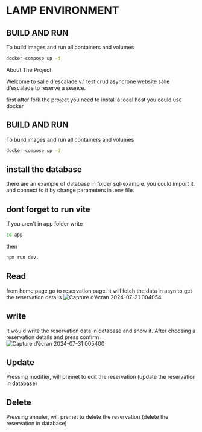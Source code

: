 # LAMP ENVIRONMENT

## BUILD AND RUN

To build images and run all containers and volumes

```sh
docker-compose up -d
```
About The Project

Welcome to salle d'escalade v.1 test crud asyncrone
website salle d'escalade to reserve a seance.

first after fork the project you need to install a local host you could use docker
## BUILD AND RUN

To build images and run all containers and volumes
```sh
docker-compose up -d
```
## install the database
there are an example of database in folder sql-example.
you could import it.
and connect to it by change parameters in .env file.
## dont forget to run vite
if you aren't in app folder
write 
```sh
cd app
```
then 
```sh
npm run dev.
```
## Read
from home page go to reservation page.
it will fetch the data in asyn to get the reservation details
![Capture d’écran 2024-07-31 004054](https://github.com/user-attachments/assets/090b60a0-3519-448c-b27d-8e1a5df31732)

## write
it would write the reservation data in database and show it.
After choosing a reservation details and press confirm
![Capture d’écran 2024-07-31 005400](https://github.com/user-attachments/assets/8ad5c47a-dd46-4423-ac0e-ecf79ec47521)

## Update
Pressing modifier, will premet to edit the reservation (update the reservation in  database) 

## Delete
Pressing annuler, will premet to delete the reservation (delete the reservation in  database) 



